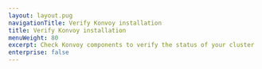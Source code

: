 ```yaml
---
layout: layout.pug
navigationTitle: Verify Konvoy installation
title: Verify Konvoy installation
menuWeight: 80
excerpt: Check Konvoy components to verify the status of your cluster
enterprise: false
---
```

